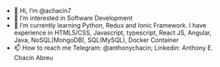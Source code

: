- 👋 Hi, I’m @achacin7
- 👀 I’m interested in Software Development
- 🌱 I’m currently learning Python, Redux and Ionic Framework. I have experience in HTML5/CSS, Javascript, typescript, React JS, Angular, Java, NoSQL(MongoDB), SQL(MySQL), Docker Container
- 📫 How to reach me Telegram: @anthonychacin; Linkedin: Anthony E. Chacín Abreu

<!---
achacin7/achacin7 is a ✨ special ✨ repository because its `README.md` (this file) appears on your GitHub profile.
You can click the Preview link to take a look at your changes.
--->
